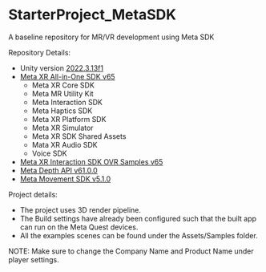 # StarterProject_MetaSDK
A baseline repository for MR/VR development using Meta SDK

Repository Details:
- Unity version [2022.3.13f1](https://unity.com/releases/editor/qa/lts-releases)
- [Meta XR All-in-One SDK v65](https://assetstore.unity.com/packages/tools/integration/meta-xr-all-in-one-sdk-269657)
    - Meta XR Core SDK
    - Meta MR Utility Kit
    - Meta Interaction SDK
    - Meta Haptics SDK
    - Meta XR Platform SDK
    - Meta XR Simulator
    - Meta XR SDK Shared Assets
    - Mata XR Audio SDK
    - Voice SDK 
- [Meta XR Interaction SDK OVR Samples v65](https://assetstore.unity.com/packages/tools/integration/meta-xr-interaction-sdk-ovr-samples-268521)
- [Meta Depth API v61.0.0](https://github.com/oculus-samples/Unity-DepthAPI)
- [Meta Movement SDK v5.1.0](https://github.com/oculus-samples/Unity-Movement)

Project details:
- The project uses 3D render pipeline.
- The Build settings have already been configured such that the built app can run on the Meta Quest devices.
- All the examples scenes can be found under the Assets/Samples folder.

NOTE:
Make sure to change the Company Name and Product Name under player settings.
